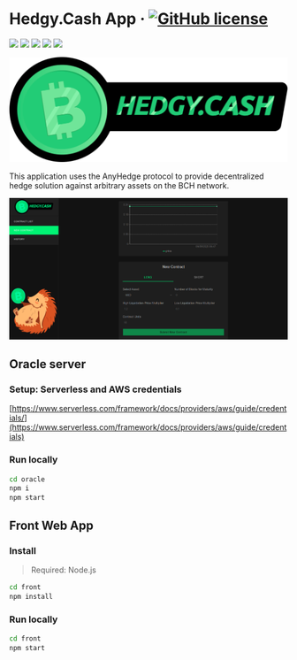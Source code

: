# Hedgy.Cash App &middot; [![GitHub license](https://img.shields.io/badge/license-MIT-blue.svg)](https://github.com/BCHDEVCON3/hedgycash/blob/master/LICENSE) 

[![](https://img.shields.io/badge/-Node.js-gray?logo=node.js)]()
[![](https://img.shields.io/badge/-Serverless-gray?logo=serverless)]()
[![](https://img.shields.io/badge/-MongoDB-gray?logo=mongodb)]()
[![](https://img.shields.io/badge/-React-gray?logo=react)]()
[![](https://img.shields.io/badge/-Ionic-gray?logo=ionic)]()

![Logo](front/src/assets/hedgycash-name.png "Logo")

This application uses the AnyHedge protocol to provide decentralized hedge solution against arbitrary assets on the BCH network.

![Print](print.png "Print")

## Oracle server

### Setup: Serverless and AWS credentials

[https://www.serverless.com/framework/docs/providers/aws/guide/credentials/](https://www.serverless.com/framework/docs/providers/aws/guide/credentials)

### Run locally

```bash
cd oracle
npm i
npm start
```

## Front Web App

### Install

> Required: Node.js

```bash
cd front
npm install
```

### Run locally

```bash
cd front
npm start
```